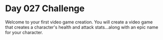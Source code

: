 # Day 027 Challenge

Welcome to your first video game creation. You will create a video game that creates a character's health and attack stats...along with an epic name for your character.